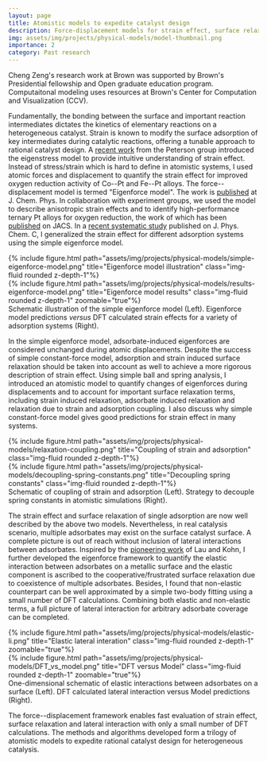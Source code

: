 ```yaml
---
layout: page
title: Atomistic models to expedite catalyst design
description: Force-displacement models for strain effect, surface relaxation and lateral interaction
img: assets/img/projects/physical-models/model-thumbnail.png
importance: 2
category: Past research
---
```


Cheng Zeng's research work at Brown was supported by Brown's Presidential fellowship and Open graduate education program.
Computaitonal modeling uses resources at Brown's Center for Computation and Visualization (CCV).

Fundamentally, the bonding between the surface and important reaction intermediates dictates the kinetics of elementary reactions on a heterogeneous catalyst.
Strain is known to modify the surface adsorption of key intermediates during catalytic reactions, offering a tunable approach to rational catalyst design.
A [recent work](https://www.nature.com/articles/s41929-018-0054-0) from the Peterson group introduced the eigenstress model to provide intuitive  understanding of strain effect.
Instead of stress/strain which is hard to define in atomistic systems, I used atomic forces and displacement to quantify the strain effect for improved oxygen reduction activity of Co--Pt and Fe--Pt alloys. The force--displacement model is termed "Eigenforce model". The work is [published](https://pubs.aip.org/aip/jcp/article-abstract/150/4/041704/1023696/Face-centered-tetragonal-FCT-Fe-and-Co-alloys-of?redirectedFrom=fulltext) at J. Chem. Phys. In collaboration with experiment groups, we used the model to describe anisotropic strain effects and to identify high-performance ternary Pt alloys for oxygen reduction, the work of which has been [published](https://pubs.acs.org/doi/abs/10.1021/jacs.0c08962) on JACS. In a [recent systematic study](https://pubs.acs.org/doi/abs/10.1021/acs.jpcc.2c07246) published on J. Phys. Chem. C, I generalized the strain effect for different adsorption systems using the simple eigenforce model.

<div class="row justify-content-sm-center">
    <div class="col-sm-6 mt-3 mt-md-0">
        {% include figure.html path="assets/img/projects/physical-models/simple-eigenforce-model.png" title="Eigenforce model illustration" class="img-fluid rounded z-depth-1"%}
    </div>
    <div class="col-sm-5 mt-3 mt-md-0" style="top:0px">
        {% include figure.html path="assets/img/projects/physical-models/results-eigenforce-model.png" title="Eigenforce model results" class="img-fluid rounded z-depth-1" zoomable="true"%}
    </div>
</div>
<div class="caption">
    Schematic illustration of the simple eigenforce model (Left). Eigenforce model predictions <i>versus</i> DFT calculated strain effects for a variety of adsorption systems (Right).
</div>

In the simple eigenforce model, adsorbate-induced eigenforces are considered unchanged during atomic displacements. Despite the success of simple constant-force model, adsorption and strain induced surface relaxation should be taken into account as well to achieve a more rigorous description of strain effect. Using simple ball and spring analysis, I introduced an atomistic model to quantify changes of eigenforces during displacements and to account for important surface relaxation terms, including strain induced relaxation, adsorbate induced relaxation and relaxation due to strain and adsorption coupling.
I also discuss why simple constant-force model gives good predictions for strain effect in many systems.

<div class="row justify-content-sm-center">
    <div class="col-sm-6 mt-3 mt-md-0">
        {% include figure.html path="assets/img/projects/physical-models/relaxation-coupling.png" title="Coupling of strain and adsorption" class="img-fluid rounded z-depth-1"%}
    </div>
    <div class="col-sm-6 mt-3 mt-md-0">
        {% include figure.html path="assets/img/projects/physical-models/decoupling-spring-constants.png" title="Decoupling spring constants" class="img-fluid rounded z-depth-1"%}
    </div>
</div>
<div class="caption">
    Schematic of coupling of strain and adsorption (Left). Strategy to decouple spring constants in atomistic simulations (Right).
</div>

The strain effect and surface relaxation of single adsorption are now well described by the above two models. Nevertheless, in real catalysis scenario, multiple adsorbates may exist on the surface catalyst surface. A complete picture is out of reach without inclusion of lateral interactions between adsorbates.
Inspired by the [pioneering work](https://www.sciencedirect.com/science/article/pii/0039602877904691) of Lau and Kohn, I further developed the eigenforce framework to quantify the elastic interaction between adsorbates on a metallic surface and the elastic component is ascribed to the cooperative/frustrated surface relaxation due to coexistence of multiple adsorbates. Besides, I found that non-elastic counterpart can be well approximated by a simple two-body fitting using a small number of DFT calculations. Combining both elastic and non-elastic terms, a full picture of lateral interaction for arbitrary adsorbate coverage can be completed.

<div class="row justify-content-sm-center">
    <div class="col-sm-5 mt-3 mt-md-0">
        {% include figure.html path="assets/img/projects/physical-models/elastic-li.png" title="Elastic lateral interation" class="img-fluid rounded z-depth-1" zoomable="true"%}
    </div>
    <div class="col-sm-6 mt-3 mt-md-0">
        {% include figure.html path="assets/img/projects/physical-models/DFT_vs_model.png" title="DFT versus Model" class="img-fluid rounded z-depth-1" zoomable="true"%}
    </div>
</div>
<div class="caption">
    One-dimensional schematic of elastic interactions between adsorbates on a surface (Left). DFT calculated lateral interaction versus Model predictions (Right).
</div>

The force--displacement framework enables fast evaluation of strain effect, surface relaxation and lateral interaction with only a small number of DFT calculations. The methods and algorithms developed form a trilogy of atomistic models to expedite rational catalyst design for heterogeneous catalysis.